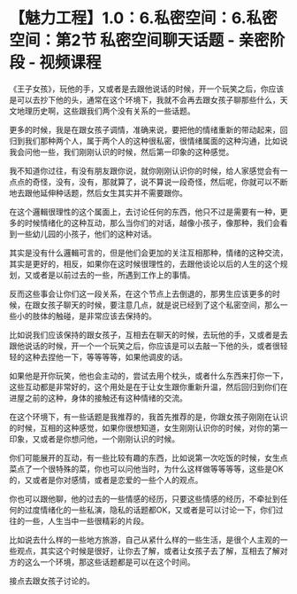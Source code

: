 # 【魅力工程】1.0：6.私密空间：6.私密空间：第2节 私密空间聊天话题 - 亲密阶段 - 视频课程

《王子女孩》，玩他的手，又或者是去跟他说话的时候，开一个玩笑之后，你应该是可以去抄下他的头，通常在这个环境下，我就不会再去跟女孩子聊那些什么，天文地理历史啊，这些跟我们两个没有关系的一些话题。

更多的时候，我是在跟女孩子调情，准确来说，要把他的情绪重新的带动起来，回归到我们那种两个人，属于两个人的这种很私密，很情绪属面的这种沟通，比如说我会问他一些，我们刚刚认识的时候，然后第一印象的这种感觉。

我不知道你过往，有没有朋友跟你说，就你刚刚认识你的时候，给人家感觉会有一点点的奇怪，没有，没有，那就算了，说不算说一段奇怪，然后呢，你就可以不断地去跟他延伸种话题，然后女生其实并不需要跟你。

在这个邏輯很理性的这个属面上，去讨论任何的东西，他只不过是需要有一种，更多的时候情绪化的这种互动，那么当你们的对话，越像小孩子，像那种，我们会看到一些幼儿园的小孩子，他们的这种对话。

其实是没有什么邏輯可言的，但是他们会更加的关注互相那种，情绪的这种交流，其实是更好的，相反，如果你在这时候很理性的，去跟他谈论以后的人生的这个规划，又或者是以前过去的一些，所遇到工作上的事情。

反而这些事会让你们这一段关系，在这个节点上去倒退的，那男生应该更多的时候，在跟女孩子聊天的时候，要注意几点，就是说已经到了这个私密空间，那么一些小的肢体的触碰，是非常应该去保持的。

比如说我们应该保持的跟女孩子，互相去在聊天的时候，去玩他的手，又或者是去跟他说话的时候，开一个一个玩笑之后，你应该是可以去敲一下他的头，或者很轻轻的这种去捏他一下，等等等等，如果他调皮的话。

如果他是开你玩笑，他也会主动的，尝试去用个枕头，或者什么东西来打你一下，这些互动都是非常好的，这个用处是在于让女生跟你重新升温，然后回归到你们在进屋之前的这种，身体的接触还有这种情绪的交流。

在这个环境下，有一些话题是我推荐的，我首先推荐的是，你跟女孩子刚刚在认识的时候，互相的这种感觉，如果你很想知道，女生刚刚认识你的时候，对你的第一印象，又或者是你想问他，一个刚刚认识的时候。

你们可能展开的互动，有一些比较有趣的东西，比如说第一次吃饭的时候，女生点菜点了一个很特殊的菜，你也可以问他当时，为什么这样做等等等等，这些是OK的，又或者是你对感情，或者是恋爱的一些个人的观点。

你也可以跟他聊，他的过去的一些情感的经历，只要这些情感的经历，不牵扯到任何的过度情绪化的一些私演，隐私的话题都OK，又或者是可以讨论一下，你们过往的一些，人生当中一些很精彩的片段。

比如说去什么样的一些地方旅游，自己从紧什么样的一些生活，是很个人主观的一些观点，其实这个时候是很好，让你去了解，或者让女孩子去了解，互相去了解对方的这么一个环境，那这些话题都是可以在这个时间。

接点去跟女孩子讨论的。